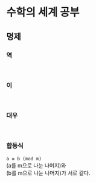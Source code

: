 # 수학의 세계 공부

## 명제

### 역

<br>

### 이

<br>

### 대우


<br>

### 합동식
`a ≡ b (mod m)`   
(a를 m으로 나눈 나머지)와  
(b를 m으로 나눈 나머지)가 서로 같다.

